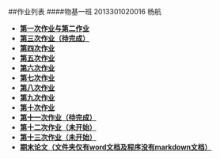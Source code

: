 
##作业列表
####物基一班  2013301020016 杨航
* [**第一次作业与第二作业**](https://github.com/PatYoung/computationalphysics_N2013301020016/blob/master/001.md)
* [**第三次作业（待完成）**](https://github.com/PatYoung/computationalphysics_N2013301020016/blob/master/name.md)
* [**第四次作业**](https://github.com/PatYoung/computationalphysics_N2013301020016/blob/master/01.md)
*  [**第五次作业**](https://github.com/PatYoung/computationalphysics_N2013301020016/blob/master/02.md)
*  [**第六次作业**](https://github.com/PatYoung/computationalphysics_N2013301020016/blob/master/03.md)
*  [**第七次作业**](https://github.com/PatYoung/computationalphysics_N2013301020016/blob/master/04.md)
*  [**第八次作业**](https://github.com/PatYoung/computationalphysics_N2013301020016/blob/master/05.md)
*  [**第九次作业**](https://github.com/PatYoung/computationalphysics_N2013301020016/blob/master/09.md)
*  [**第十次作业**](https://github.com/PatYoung/computationalphysics_N2013301020016/blob/master/10.md)
*  [**第十一次作业（待完成）**](https://github.com/PatYoung/computationalphysics_N2013301020016/blob/master/11.md)
*  [**第十二次作业（未开始）**](https://github.com/PatYoung/computationalphysics_N2013301020016/blob/master/12.md)
*  [**第十三次作业（未开始）**](https://github.com/PatYoung/computationalphysics_N2013301020016/blob/master/13.md)
*  [**期末论文（文件夹仅有word文档及程序没有markdown文档）**](https://github.com/PatYoung/computationalphysics_N2013301020016/tree/master/%E8%AE%BA%E6%96%87)
